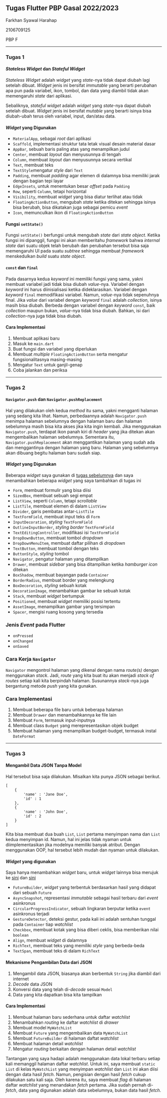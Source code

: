 ## Tugas Flutter PBP Gasal 2022/2023
Farkhan Syawal Harahap

2106709125

PBP F

***
### Tugas 1

#### *Stateless Widget* dan *Stateful Widget*
*Stateless Widget* adalah *widget* yang *state*-nya tidak dapat diubah lagi setelah dibuat. *Widget* jenis ini bersifat *immutable* yang berarti perubahan apa pun pada variabel, ikon, tombol, dan data yang diambil tidak akan memengaruhi *state* dari aplikasi.

Sebaliknya, *stateful widget* adalah *widget* yang *state*-nya dapat diubah setelah dibuat. *Widget* jenis ini bersifat *mutable* yang berarti isinya bisa diubah-ubah terus oleh variabel, input, dan/atau data.

#### *Widget* yang Digunakan
-   `MaterialApp`, sebagai *root* dari aplikasi
-   `Scaffold`, implementasi struktur tata letak visual desain material dasar
-   `AppBar`, sebuah baris paling atas yang menampilkan judul
-   `Center`, membuat *layout* dan menyusunnya di tengah
-   `Column`, membuat *layout* dan menyusunnya secara vertikal
-   `Text`, membuat teks
-   `TextStyle`mengatur *style* dari `Text`
-   `Padding`, membuat *padding* agar elemen di dalamnya bisa memiliki jarak dengan bagian tepi layar
-   `EdgeInsets`, untuk menentukan besar *offset* pada `Padding`
-   `Row`, seperti `Column`, tetapi horizontal
-   `Visibility`, membuat *widget* yang bisa diatur terlihat atau tidak
-   `FloatingActionButton`, mengubah *state* ketika ditekan sehingga isinya bisa berubah, bisa dikatakan juga sebagai pemicu *event*
-   `Icon`, memunculkan ikon di `FloatingActionButton`

#### Fungsi `setState()`
Fungsi `setState()` berfungsi untuk mengubah *state* dari *state object*. Ketika fungsi ini dipanggil, fungsi ini akan memberitahu *framework* bahwa *internal state* dari suatu objek telah berubah dan perubahan tersebut bisa saja memengaruhi UI pada suatu *subtree* sehingga membuat *framework* menskedulkan *build* suatu *state object*.

#### `const` dan `final`
Pada dasarnya kedua *keyword* ini memiliki fungsi yang sama, yakni membuat variabel jadi tidak bisa diubah *value*-nya. Variabel dengan *keyword* ini harus diinisialisasi ketika dideklarasikan. Variabel dengan *keyword* `final` memodifikasi variabel. Namun, *value*-nya tidak sepenuhnya final. Jika *value* dari variabel dengan *keyword* `final` adalah *collection*, isinya masih bisa diubah. Berbeda dengan variabel dengan *keyword* `const`, baik *collection* maupun bukan, *value*-nya tidak bisa diubah. Bahkan, isi dari *collection*-nya juga tidak bisa diubah.

#### Cara Implementasi
1.  Membuat aplikasi baru
2.  Masuk ke `main.dart`
3.  Buat fungsi dan variabel yang diperlukan
4.  Membuat *multiple* `FloatingActionButton` serta mengatur fungsionalitasnya masing-masing
5.  Mengatur `Text` untuk ganjil-genap
6.  Coba jalankan dan periksa

***
### Tugas 2

#### `Navigator.push` dan `Navigator.pushReplacement`
Hal yang dilakukan oleh kedua *method* itu sama, yakni mengganti halaman yang sedang kita lihat. Namun, perbedaannya adalah `Navigator.push` menimpa halaman sebelumnya dengan halaman baru dan halaman sebelumnya masih bisa kita akses jika kita ingin kembali. Jika menggunakan `Navigator.push`, terdapat ikon panah kiri di *header* yang jika ditekan akan mengembalikan halaman sebelumnya. Sementara itu, `Navigator.pushReplacement` akan menggantikan halaman yang sudah ada dan menggantinya dengan halaman yang baru. Halaman yang sebelumnya akan dibuang begitu halaman baru sudah siap.

#### *Widget* yang Digunakan
Beberapa *widget* saya gunakan di [tugas sebelumnya](#widget-yang-digunakan) dan saya menambahkan beberapa *widget* yang saya tambahkan di tugas ini
-   `Form`, membuat formulir yang bisa diisi
-   `SizedBox`, membuat sebuah segi empat
-   `ListView`, seperti `Column`, tetapi *scrollable*
-   `ListTile`, membuat elemen di dalam `ListView`
-   `Divider`, garis pembatas antar-`ListTile`
-   `TextFormField`, membuat input teks di `Form`
-   `InputDecoration`, *styling* `TextFormField`
-   `OutlineInputBorder`, *styling border* `TextFormField`
-   `TextEditingController`, modifikasi isi `TextFormField`
-   `DropDownButton`, membuat tombol *dropdown*
-   `DropDownMenuItem`, membuat daftar pilihan di *dropdown*
-   `TextButton`, membuat tombol dengan teks
-   `ButtonStyle`, *styling* tombol
-   `Navigator`, pengatur halaman yang ditampilkan
-   `Drawer`, membuat *sidebar* yang bisa ditampilkan ketika *hamburger icon* ditekan
-   `BoxShadow`, membuat bayangan pada `Container`
-   `BorderRadius`, membuat border yang melengkung
-   `BoxDecoration`, *styling* sebuah kotak
-   `DecorationImage`, menambahkan gambar ke sebuah kotak
-   `Stack`, membuat *widget* bertumpuk
-   `Positioned`, membuat *widget* memiliki posisi tertentu
-   `AssetImage`, menampilkan gambar yang tersimpan
-   `Spacer`, mengisi ruang kosong yang tersedia
  
### Jenis *Event* pada Flutter
-   `onPressed`
-   `onChanged`
-   `onSaved`

### Cara Kerja `Navigator`
`Navigator` mengontrol halaman yang dikenal dengan nama *route(s)* dengan menggunakan *stack*. Jadi, *route* yang kita buat itu akan menjadi *stack of routes* setiap kali kita berpindah halaman. Susunannya *stack*-nya juga bergantung metode *push* yang kita gunakan.

### Cara Implementasi
1.  Membuat beberapa file baru untuk beberapa halaman
2.  Membuat `Drawer` dan menambahkannya ke file lain
3.  Membuat `Form`, termasuk input-inputnya
4.  Membuat class `Budget` yang merepresentasikan objek budget
5.  Membuat halaman yang menampilkan budget-budget, termasuk instal `DateFormat`

***
### Tugas 3

#### Mengambil Data JSON Tanpa Model
Hal tersebut bisa saja dilakukan. Misalkan kita punya JSON sebagai berikut.
```
[
    {
        'name' : 'Jane Doe',
        'id' : 1
    },
    {
        'name' : 'John Doe',
        'id' : 2
    }
]
```
Kita bisa membuat dua buah `List`, `List` pertama menyimpan nama dan `List` kedua menyimpan id. Namun, hal ini jelas tidak nyaman untuk diimplementasikan jika modelnya memiliki banyak atribut. Dengan menggunakan OOP, hal tersebut lebih mudah dan nyaman untuk dilakukan.

#### *Widget* yang digunakan
Saya hanya menambahkan *widget* baru, untuk *widget* lainnya bisa merujuk ke [sini](#widget-yang-digunakan) dan [sini](#widget-yang-digunakan-1)
-   `FutureBuilder`, *widget* yang terbentuk berdasarkan hasil yang didapat dari sebuah `Future`
-   `AsyncSnapshot`, representasi *immutable* sebagai hasil terbaru dari *event* asinkronus
-   `CircularProgressIndicator`, sebuah lingkaran berputar ketika `event` asinkronus terjadi
-   `GestureDetector`, deteksi gestur, pada kali ini adalah sentuhan tunggal pada `Container` tiap *watchlist*
-   `Checkbox`, membuat kotak yang bisa diberi ceklis, bisa memberikan nilai `boolean`
-   `Align`, membuat *widget* di dalamnya
-   `RichText`, membuat teks yang memiliki *style* yang berbeda-beda
-   `TextSpan`, membuat teks di dalam `RichText`

#### Mekanisme Pengambilan Data dari JSON
1.  Mengambil data JSON, biasanya akan berbentuk `String` jika diambil dari internet
2.  *Decode* data JSON
3.  Konversi data yang telah di-*decode* sesuai `Model`
4.  Data yang kita dapatkan bisa kita tampilkan

#### Cara Implementasi
1.  Membuat halaman baru sederhana untuk daftar *watchlist*
2.  Menambahkan *routing* ke daftar *watchlist* di *drawer*
3.  Membuat model `MyWatchList`
4.  Membuat `Future` yang mengembalikan data `MyWatchList`
5.  Membuat `FutureBuilder` di halaman daftat *watchlist*
6.  Membuat halaman detail *watchlist*
7.  Mengatur *routing* berkaitan dengan halaman detail *watchlist*

Tantangan yang saya hadapi adalah menggunakan data lokal terbaru setiap kali memanggil halaman daftar *watchlist*. Untuk ini, saya membuat `static List` di kelas `MyWatchList` yang menyimpan *watchlist* dan `List` ini akan diisi dengan data hasil *fetch*. Namun, pengisian dengan hasil *fetch* cukup dilakukan satu kali saja. Oleh karena itu, saya membuat *flag* di halaman daftar *watchlist* yang menandakan *fetch* pertama. Jika sudah pernah di-*fetch*, data yang digunakan adalah data sebelumnya, bukan data hasil *fetch*.